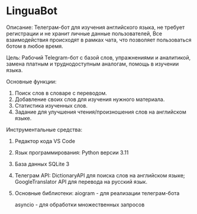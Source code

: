 # LinguaBot

Описание: Телеграм-бот для изучения английского языка,  не требует регистрации и не хранит личные данные пользователей, Все взаимодействия происходят в рамках чата, что позволяет пользоваться ботом в любое время.

Цель: Рабочий Telegram-бот с базой слов, упражнениями и аналитикой, замена платным и труднодоступным аналогам, помощь в изучении языка.

Основные функции: 
1. Поиск слов в словаре с переводом.
2. Добавление своих слов для изучения нужного материала.
3. Статистика изученных слов.
4. Задание для улучшения чтения/произношения слов на английском языке.

Инструментальные средства:
1. Редактор кода VS Code
2. Язык программирования: Python версии 3.11
3. База данных SQLite 3
4. Телеграм API: DictionaryAPI для поиска слов на английском языке; GoogleTranslator API для перевода на русский язык.
5. Основные библиотеки: aiogram - для реализации телеграм-бота

   asyncio - для обработки множественных запросов
